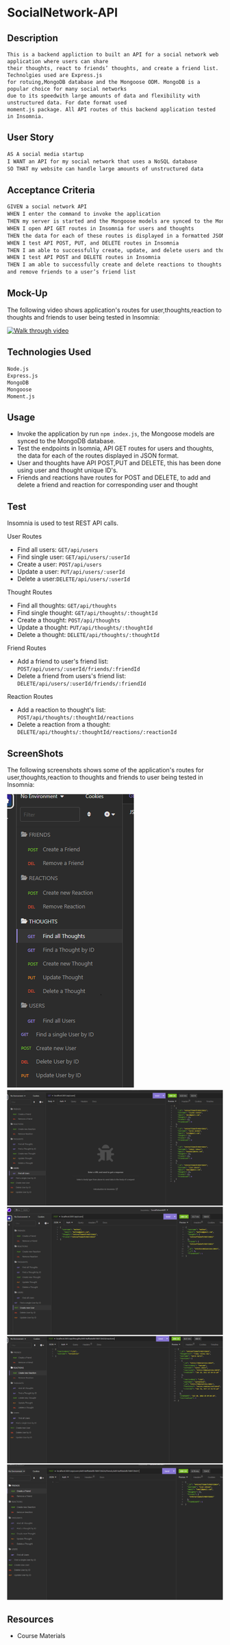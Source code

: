 # SocialNetwork-API

## Description

```
This is a backend appliction to built an API for a social network web application where users can share
their thoughts, react to friends’ thoughts, and create a friend list. Technolgies used are Express.js
for rotuing,MongoDB database and the Mongoose ODM. MongoDB is a popular choice for many social networks
due to its speedwith large amounts of data and flexibility with unstructured data. For date format used
moment.js package. All API routes of this backend application tested in Insomnia.

```

## User Story

```md
AS A social media startup
I WANT an API for my social network that uses a NoSQL database
SO THAT my website can handle large amounts of unstructured data
```

## Acceptance Criteria

```md
GIVEN a social network API
WHEN I enter the command to invoke the application
THEN my server is started and the Mongoose models are synced to the MongoDB database
WHEN I open API GET routes in Insomnia for users and thoughts
THEN the data for each of these routes is displayed in a formatted JSON
WHEN I test API POST, PUT, and DELETE routes in Insomnia
THEN I am able to successfully create, update, and delete users and thoughts in my database
WHEN I test API POST and DELETE routes in Insomnia
THEN I am able to successfully create and delete reactions to thoughts and add
and remove friends to a user’s friend list
```

## Mock-Up

The following video shows application's routes for user,thoughts,reaction to thoughts and friends to user being tested in Insomnia:

[![Walk through video](https://drive.google.com/file/d/171gvy8oGhigC1JhD35Yc7YBkPgoPna6c/view.png)](https://drive.google.com/file/d/171gvy8oGhigC1JhD35Yc7YBkPgoPna6c/view)

## Technologies Used

```
Node.js
Express.js
MongoDB
Mongoose
Moment.js
```

## Usage

- Invoke the application by run `npm index.js`, the Mongoose models are synced to the MongoDB database.
- Test the endpoints in Isomnia, API GET routes for users and thoughts, the data for each of the routes displayed in JSON format.
- User and thoughts have API POST,PUT and DELETE, this has been done using user and thought unique ID's.
- Friends and reactions have routes for POST and DELETE, to add and delete a friend and reaction for corresponding user and thought

## Test

Insomnia is used to test REST API calls.

User Routes

- Find all users: `GET/api/users`
- Find single user: `GET/api/users/:userId`
- Create a user: `POST/api/users`
- Update a user: `PUT/api/users/:userId`
- Delete a user:`DELETE/api/users/:userId`

Thought Routes

- Find all thoughts: `GET/api/thoughts`
- Find single thought: `GET/api/thoughts/:thoughtId`
- Create a thought: `POST/api/thoughts`
- Update a thought: `PUT/api/thoughts/:thoughtId`
- Delete a thought: `DELETE/api/thoughts/:thoughtId`

Friend Routes

- Add a friend to user's friend list: `POST/api/users/:userId/friends/:friendId`
- Delete a friend from users's friend list: `DELETE/api/users/:userId/friends/:friendId`

Reaction Routes

- Add a reaction to thought's list: `POST/api/thoughts/:thoughtId/reactions`
- Delete a reaction from a thought: `DELETE/api/thoughts/:thoughtId/reactions/:reactionId`

## ScreenShots

The following screenshots shows some of the application's routes for user,thoughts,reaction to thoughts and friends to user being tested in Insomnia:

![All routes.](./utils/images/Allroutes.png)
![Find all users](./utils/images/users.png)
![Create a user](./utils/images/post.png)
![Add a reaction](./utils/images/reaction.png)
![Add a friend](./utils/images/friend.png)

## Resources

- Course Materials
